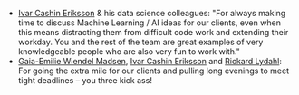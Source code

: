 - [Ivar Cashin Eriksson](https://engage.cloud.microsoft/main/org/valcon.com/users/eyJfdHlwZSI6IlVzZXIiLCJpZCI6IjE2NDI2MTk2NTgyNDAifQ/storyline) & his data science colleagues: "For always making time to discuss Machine Learning / AI ideas for our clients, even when this means distracting them from difficult code work and extending their workday. You and the rest of the team are great examples of very knowledgeable people who are also very fun to work with."
- [Gaia-Emilie Wiendel Madsen](https://engage.cloud.microsoft/main/org/valcon.com/users/eyJfdHlwZSI6IlVzZXIiLCJpZCI6IjMxOTY3MDEzODQ3MDQifQ/storyline), [Ivar Cashin Eriksson](https://engage.cloud.microsoft/main/org/valcon.com/users/eyJfdHlwZSI6IlVzZXIiLCJpZCI6IjE2NDI2MTk2NTgyNDAifQ/storyline) and [Rickard Lydahl](https://engage.cloud.microsoft/main/org/valcon.com/users/eyJfdHlwZSI6IlVzZXIiLCJpZCI6IjE3NzU0NDkyNTE4NDAifQ/storyline): For going the extra mile for our clients and pulling long evenings to meet tight deadlines – you three kick ass!